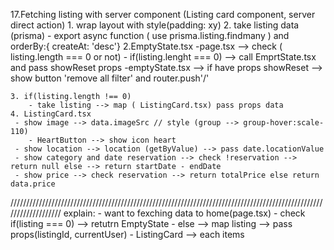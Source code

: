 17.Fetching listing with server component (Listing card component, server direct action)
    1. wrap layout with style(padding: xy)
    2. take listing data (prisma)
        - export async function ( use prisma.listing.findmany ) and orderBy:{ createAt: 'desc'}
    2.EmptyState.tsx 
        -page.tsx --> check ( listing.length === 0 or not)
        - if(listing.lenght === 0) --> call EmprtState.tsx and pass showReset props
        -emptyState.tsx --> if have props showReset --> show button 'remove all filter' and router.push'/'

    3. if(listing.length !== 0)
        - take listing --> map ( ListingCard.tsx) pass props data
    4. ListingCard.tsx
     - show image --> data.imageSrc // style (group --> group-hover:scale-110)
        - HeartButton --> show icon heart
     - show location --> location (getByValue) --> pass date.locationValue
     - show category and date reservation --> check !reservation --> return null else --> return startDate - endDate
     - show price --> check reservation --> return totalPrice else return data.price
///////////////////////////////////////////////////////////////////////////////////////////////////////////////////
     explain: 
     - want to fexching data to home(page.tsx)
     - check if(listing === 0) --> retutrn EmptyState
     - else --> map listing --> pass props(listingId, currentUser)
     - ListingCard --> each items